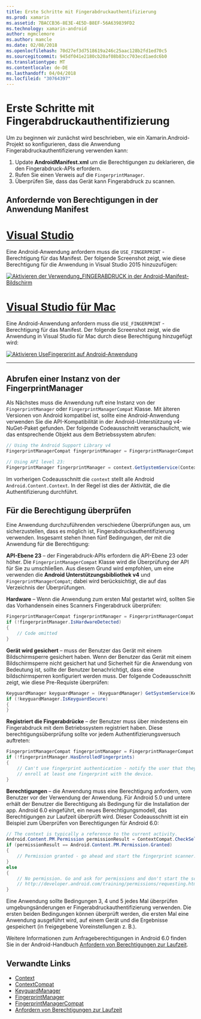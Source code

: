 ```yaml
---
title: Erste Schritte mit Fingerabdruckauthentifizierung
ms.prod: xamarin
ms.assetid: 7BACCB36-8E3E-4E5D-B8EF-56A639839FD2
ms.technology: xamarin-android
author: mgmclemore
ms.author: mamcle
ms.date: 02/08/2018
ms.openlocfilehash: 70d27ef3d7518619a246c25aac128b2fd1ed70c5
ms.sourcegitcommit: 945df041e2180cb20af08b83cc703ecd1aedc6b0
ms.translationtype: MT
ms.contentlocale: de-DE
ms.lasthandoff: 04/04/2018
ms.locfileid: "30764397"
---
```

# <a name="getting-started-with-fingerprint-authentication"></a>Erste Schritte mit Fingerabdruckauthentifizierung

Um zu beginnen wir zunächst wird beschrieben, wie ein Xamarin.Android-Projekt so konfigurieren, dass die Anwendung Fingerabdruckauthentifizierung verwenden kann:

1. Update **AndroidManifest.xml** um die Berechtigungen zu deklarieren, die den Fingerabdruck-APIs erfordern.
2. Rufen Sie einen Verweis auf die `FingerprintManager`.
3. Überprüfen Sie, dass das Gerät kann Fingerabdruck zu scannen.

## <a name="requesting-permissions-in-the-application-manifest"></a>Anfordernde von Berechtigungen in der Anwendung Manifest

# <a name="visual-studiotabvswin"></a>[Visual Studio](#tab/vswin)

Eine Android-Anwendung anfordern muss die `USE_FINGERPRINT` -Berechtigung für das Manifest. Der folgende Screenshot zeigt, wie diese Berechtigung für die Anwendung in Visual Studio 2015 hinzuzufügen:

[![Aktivieren der Verwendung\_FINGERABDRUCK in der Android-Manifest-Bildschirm](get-started-images/fingerprint-01-vs.png)](get-started-images/fingerprint-01-vs.png#lightbox) 

# <a name="visual-studio-for-mactabvsmac"></a>[Visual Studio für Mac](#tab/vsmac)

Eine Android-Anwendung anfordern muss die `USE_FINGERPRINT` -Berechtigung für das Manifest. Der folgende Screenshot zeigt, wie die Anwendung in Visual Studio für Mac durch diese Berechtigung hinzugefügt wird:

[![Aktivieren UseFingerprint auf Android-Anwendung](get-started-images/fingerprint-01-xs.png)](get-started-images/fingerprint-01-xs.png#lightbox) 

-----

## <a name="getting-an-instance-of-the-fingerprintmanager"></a>Abrufen einer Instanz von der FingerprintManager

Als Nächstes muss die Anwendung ruft eine Instanz von der `FingerprintManager` oder `FingerprintManagerCompat` Klasse. Mit älteren Versionen von Android kompatibel ist, sollte eine Android-Anwendung verwenden Sie die API-Kompatibilität in der Android-Unterstützung v4-NuGet-Paket gefunden. Der folgende Codeausschnitt veranschaulicht, wie das entsprechende Objekt aus dem Betriebssystem abrufen: 

```csharp
// Using the Android Support Library v4
FingerprintManagerCompat fingerprintManager = FingerprintManagerCompat.From(context);

// Using API level 23:
FingerprintManager fingerprintManager = context.GetSystemService(Context.FingerprintService) as FingerprintManager;
```  

Im vorherigen Codeausschnitt die `context` stellt alle Android `Android.Content.Context`. In der Regel ist dies der Aktivität, die die Authentifizierung durchführt.

## <a name="checking-for-eligibility"></a>Für die Berechtigung überprüfen

Eine Anwendung durchzuführenden verschiedene Überprüfungen aus, um sicherzustellen, dass es möglich ist, Fingerabdruckauthentifizierung verwenden. Insgesamt stehen Ihnen fünf Bedingungen, der mit die Anwendung für die Berechtigung:  
 

**API-Ebene 23** &ndash; der Fingerabdruck-APIs erfordern die API-Ebene 23 oder höher. Die `FingerprintManagerCompat` Klasse wird die Überprüfung der API für Sie zu umschließen. Aus diesem Grund wird empfohlen, um eine verwenden die **Android Unterstützungsbibliothek v4** und `FingerprintManagerCompat`; dabei wird berücksichtigt, die auf das Verzeichnis der Überprüfungen.

**Hardware** &ndash; Wenn die Anwendung zum ersten Mal gestartet wird, sollten Sie das Vorhandensein eines Scanners Fingerabdruck überprüfen:

```csharp
FingerprintManagerCompat fingerprintManager = FingerprintManagerCompat.From(context);
if (!fingerprintManager.IsHardwareDetected)
{
    // Code omitted
}
```
    
**Gerät wird gesichert** &ndash; muss der Benutzer das Gerät mit einem Bildschirmsperre gesichert haben. Wenn der Benutzer das Gerät mit einem Bildschirmsperre nicht gesichert hat und Sicherheit für die Anwendung von Bedeutung ist, sollte der Benutzer benachrichtigt, dass eine bildschirmsperren konfiguriert werden muss. Der folgende Codeausschnitt zeigt, wie diese Pre-Requiste überprüfen:

```csharp
KeyguardManager keyguardManager = (KeyguardManager) GetSystemService(KeyguardService);
if (!keyguardManager.IsKeyguardSecure)
{
}
```

**Registriert die Fingerabdrücke** &ndash; der Benutzer muss über mindestens ein Fingerabdruck mit dem Betriebssystem registriert haben. Diese berechtigungsüberprüfung sollte vor jedem Authentifizierungsversuch auftreten:

```csharp
FingerprintManagerCompat fingerprintManager = FingerprintManagerCompat.From(context);
if (!fingerprintManager.HasEnrolledFingerprints)
{
    // Can't use fingerprint authentication - notify the user that they need to
    // enroll at least one fingerprint with the device.
}
```

**Berechtigungen** &ndash; die Anwendung muss eine Berechtigung anfordern, vom Benutzer vor der Verwendung der Anwendung. Für Android 5.0 und untere erhält der Benutzer die Berechtigung als Bedingung für die Installation der app. Android 6.0 eingeführt, ein neues Berechtigungsmodell, das Berechtigungen zur Laufzeit überprüft wird. Dieser Codeausschnitt ist ein Beispiel zum Überprüfen von Berechtigungen für Android 6.0:

```csharp
// The context is typically a reference to the current activity.
Android.Content.PM.Permission permissionResult = ContextCompat.CheckSelfPermission(context, Manifest.Permission.UseFingerprint);
if (permissionResult == Android.Content.PM.Permission.Granted)
{
    // Permission granted - go ahead and start the fingerprint scanner.
}
else
{
    // No permission. Go and ask for permissions and don't start the scanner. See
    // http://developer.android.com/training/permissions/requesting.html
}
```

Eine Anwendung sollte Bedingungen 3, 4 und 5 jedes Mal überprüfen umgebungsänderungen er Fingerabdruckauthentifizierung verwenden. Die ersten beiden Bedingungen können überprüft werden, die ersten Mal eine Anwendung ausgeführt wird, auf einem Gerät und die Ergebnisse gespeichert (in freigegebene Voreinstellungen z. B.).

Weitere Informationen zum Anfrageberechtigungen in Android 6.0 finden Sie in der Android-Handbuch [Anfordern von Berechtigungen zur Laufzeit](http://developer.android.com/training/permissions/requesting.html).



## <a name="related-links"></a>Verwandte Links

- [Context](https://developer.xamarin.com/api/type/Android.Content.Context/)
- [ContextCompat](https://developer.xamarin.com/api/type/Android.Support.V4.Content.ContextCompat/)
- [KeyguardManager](https://developer.xamarin.com/api/type/Android.App.KeyguardManager/)
- [FingerprintManager](http://developer.android.com/reference/android/hardware/fingerprint/FingerprintManager.html)
- [FingerprintManagerCompat](http://developer.android.com/reference/android/support/v4/hardware/fingerprint/FingerprintManagerCompat.html)
- [Anfordern von Berechtigungen zur Laufzeit](http://developer.android.com/training/permissions/requesting.html)

